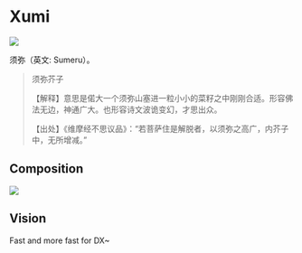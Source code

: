 # Xumi

![](https://cdn.jsdelivr.net/gh/bigbigDreamer/pic-bed@main/uPic/tf6G2w.png)

须弥（英文: Sumeru）。

> 须弥芥子 
> 
> 【解释】意思是偌大一个须弥山塞进一粒小小的菜籽之中刚刚合适。形容佛法无边，神通广大。也形容诗文波诡变幻，才思出众。
>
> 【出处】《维摩经不思议品》：“若菩萨住是解脱者，以须弥之高广，内芥子中，无所增减。”

## Composition

![](https://cdn.jsdelivr.net/gh/bigbigDreamer/pic-bed@main/uPic/ke26yo.png)

## Vision

Fast and more fast for DX~
